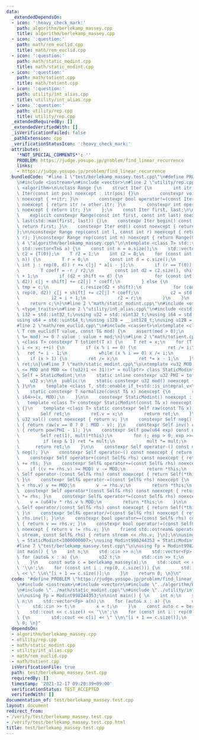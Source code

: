 ```yaml
---
data:
  _extendedDependsOn:
  - icon: ':heavy_check_mark:'
    path: algorithm/berlekamp_massey.cpp
    title: algorithm/berlekamp_massey.cpp
  - icon: ':question:'
    path: math/rem_euclid.cpp
    title: math/rem_euclid.cpp
  - icon: ':question:'
    path: math/static_modint.cpp
    title: math/static_modint.cpp
  - icon: ':question:'
    path: math/totient.cpp
    title: math/totient.cpp
  - icon: ':question:'
    path: utility/int_alias.cpp
    title: utility/int_alias.cpp
  - icon: ':question:'
    path: utility/rep.cpp
    title: utility/rep.cpp
  _extendedRequiredBy: []
  _extendedVerifiedWith: []
  _isVerificationFailed: false
  _pathExtension: cpp
  _verificationStatusIcon: ':heavy_check_mark:'
  attributes:
    '*NOT_SPECIAL_COMMENTS*': ''
    PROBLEM: https://judge.yosupo.jp/problem/find_linear_recurrence
    links:
    - https://judge.yosupo.jp/problem/find_linear_recurrence
  bundledCode: "#line 1 \"test/berlekamp_massey.test.cpp\"\n#define PROBLEM \"https://judge.yosupo.jp/problem/find_linear_recurrence\"\
    \n#include <iostream>\n#include <vector>\n#line 2 \"utility/rep.cpp\"\n#include\
    \ <algorithm>\n\nclass Range {\n    struct Iter {\n        int itr;\n        constexpr\
    \ Iter(const int pos) noexcept : itr(pos) {}\n        constexpr void operator++()\
    \ noexcept { ++itr; }\n        constexpr bool operator!=(const Iter& other) const\
    \ noexcept { return itr != other.itr; }\n        constexpr int operator*() const\
    \ noexcept { return itr; }\n    };\n    const Iter first, last;\n\n  public:\n\
    \    explicit constexpr Range(const int first, const int last) noexcept : first(first),\
    \ last(std::max(first, last)) {}\n    constexpr Iter begin() const noexcept {\
    \ return first; }\n    constexpr Iter end() const noexcept { return last; }\n\
    };\n\nconstexpr Range rep(const int l, const int r) noexcept { return Range(l,\
    \ r); }\nconstexpr Range rep(const int n) noexcept { return Range(0, n); }\n#line\
    \ 4 \"algorithm/berlekamp_massey.cpp\"\n\ntemplate <class T> std::vector<T> berlekamp_massey(const\
    \ std::vector<T>& a) {\n    const int n = a.size();\n    std::vector<T> c = {T(-1)},\
    \ c2 = {T(0)};\n    T r2 = 1;\n    int i2 = 0;\n    for (const int i : rep(0,\
    \ n)) {\n        T r = 0;\n        const int d = c.size();\n        for (const\
    \ int j : rep(0, d)) r += c[j] * a[i - j];\n        if (r == T(0)) continue;\n\
    \        T coeff = -r / r2;\n        const int d2 = c2.size(), shift = i - i2\
    \ + 1;\n        if (d2 + shift <= d) {\n            for (const int j : rep(0,\
    \ d2)) c[j + shift] += c2[j] * coeff;\n        } else {\n            std::vector<T>\
    \ tmp = c;\n            c.resize(d2 + shift);\n            for (const int j :\
    \ rep(0, d2)) c[j + shift] += c2[j] * coeff;\n            c2 = std::move(tmp);\n\
    \            i2 = i + 1;\n            r2 = r;\n        }\n    }\n    c.erase(c.begin());\n\
    \    return c;\n}\n#line 2 \"math/static_modint.cpp\"\n#include <ostream>\n#include\
    \ <type_traits>\n#line 2 \"utility/int_alias.cpp\"\n#include <cstdint>\n\nusing\
    \ i32 = std::int32_t;\nusing u32 = std::uint32_t;\nusing i64 = std::int64_t;\n\
    using u64 = std::uint64_t;\nusing i128 = __int128_t;\nusing u128 = __uint128_t;\n\
    #line 2 \"math/rem_euclid.cpp\"\n#include <cassert>\n\ntemplate <class T> constexpr\
    \ T rem_euclid(T value, const T& mod) {\n    assert(mod > 0);\n    return (value\
    \ %= mod) >= 0 ? value : value + mod;\n}\n#line 2 \"math/totient.cpp\"\n\ntemplate\
    \ <class T> constexpr T totient(T x) {\n    T ret = x;\n    for (T i = 2; i *\
    \ i <= x; ++i) {\n        if (x % i == 0) {\n            ret /= i;\n         \
    \   ret *= i - 1;\n            while (x % i == 0) x /= i;\n        }\n    }\n\
    \    if (x > 1) {\n        ret /= x;\n        ret *= x - 1;\n    }\n    return\
    \ ret;\n}\n#line 7 \"math/static_modint.cpp\"\n\ntemplate <u32 MOD, std::enable_if_t<((u32)1\
    \ <= MOD and MOD <= ((u32)1 << 31))>* = nullptr> class StaticModint {\n    using\
    \ Self = StaticModint;\n\n    static inline constexpr u32 PHI = totient(MOD);\n\
    \    u32 v;\n\n  public:\n    static constexpr u32 mod() noexcept { return MOD;\
    \ }\n\n    template <class T, std::enable_if_t<std::is_integral_v<T>>* = nullptr>\n\
    \    static constexpr T normalize(const T& x) noexcept {\n        return rem_euclid<std::common_type_t<T,\
    \ i64>>(x, MOD);\n    }\n\n    constexpr StaticModint() noexcept : v(0) {}\n \
    \   template <class T> constexpr StaticModint(const T& x) noexcept : v(normalize(x))\
    \ {}\n    template <class T> static constexpr Self raw(const T& x) noexcept {\n\
    \        Self ret;\n        ret.v = x;\n        return ret;\n    }\n\n    constexpr\
    \ u32 val() const noexcept { return v; }\n    constexpr Self neg() const noexcept\
    \ { return raw(v == 0 ? 0 : MOD - v); }\n    constexpr Self inv() const noexcept\
    \ { return pow(PHI - 1); }\n    constexpr Self pow(u64 exp) const noexcept {\n\
    \        Self ret(1), mult(*this);\n        for (; exp > 0; exp >>= 1) {\n   \
    \         if (exp & 1) ret *= mult;\n            mult *= mult;\n        }\n  \
    \      return ret;\n    }\n\n    constexpr Self operator-() const noexcept { return\
    \ neg(); }\n    constexpr Self operator~() const noexcept { return inv(); }\n\n\
    \    constexpr Self operator+(const Self& rhs) const noexcept { return Self(*this)\
    \ += rhs; }\n    constexpr Self& operator+=(const Self& rhs) noexcept {\n    \
    \    if ((v += rhs.v) >= MOD) v -= MOD;\n        return *this;\n    }\n\n    constexpr\
    \ Self operator-(const Self& rhs) const noexcept { return Self(*this) -= rhs;\
    \ }\n    constexpr Self& operator-=(const Self& rhs) noexcept {\n        if (v\
    \ < rhs.v) v += MOD;\n        v -= rhs.v;\n        return *this;\n    }\n\n  \
    \  constexpr Self operator*(const Self& rhs) const noexcept { return Self(*this)\
    \ *= rhs; }\n    constexpr Self& operator*=(const Self& rhs) noexcept {\n    \
    \    v = (u64)v * rhs.v % MOD;\n        return *this;\n    }\n\n    constexpr\
    \ Self operator/(const Self& rhs) const noexcept { return Self(*this) /= rhs;\
    \ }\n    constexpr Self& operator/=(const Self& rhs) noexcept { return *this *=\
    \ rhs.inv(); }\n\n    constexpr bool operator==(const Self& rhs) const noexcept\
    \ { return v == rhs.v; }\n    constexpr bool operator!=(const Self& rhs) const\
    \ noexcept { return v != rhs.v; }\n    friend std::ostream& operator<<(std::ostream&\
    \ stream, const Self& rhs) { return stream << rhs.v; }\n};\n\nusing Modint1000000007\
    \ = StaticModint<1000000007>;\nusing Modint998244353 = StaticModint<998244353>;\n\
    #line 7 \"test/berlekamp_massey.test.cpp\"\n\nusing Fp = Modint998244353;\n\n\
    int main() { \n    int n;\n    std::cin >> n;\n    std::vector<Fp> a(n);\n   \
    \ for (auto& x : a) {\n        u32 t;\n        std::cin >> t;\n        x = t;\n\
    \    }\n    const auto c = berlekamp_massey(a);\n    std::cout << c.size() <<\
    \ '\\n';\n    for (const int i : rep(0, c.size())) {\n        std::cout << c[i]\
    \ << \" \\n\"[i + 1 == c.size()];\n    }\n    return 0; \n}\n"
  code: "#define PROBLEM \"https://judge.yosupo.jp/problem/find_linear_recurrence\"\
    \n#include <iostream>\n#include <vector>\n#include \"../algorithm/berlekamp_massey.cpp\"\
    \n#include \"../math/static_modint.cpp\"\n#include \"../utility/int_alias.cpp\"\
    \n\nusing Fp = Modint998244353;\n\nint main() { \n    int n;\n    std::cin >>\
    \ n;\n    std::vector<Fp> a(n);\n    for (auto& x : a) {\n        u32 t;\n   \
    \     std::cin >> t;\n        x = t;\n    }\n    const auto c = berlekamp_massey(a);\n\
    \    std::cout << c.size() << '\\n';\n    for (const int i : rep(0, c.size()))\
    \ {\n        std::cout << c[i] << \" \\n\"[i + 1 == c.size()];\n    }\n    return\
    \ 0; \n}"
  dependsOn:
  - algorithm/berlekamp_massey.cpp
  - utility/rep.cpp
  - math/static_modint.cpp
  - utility/int_alias.cpp
  - math/rem_euclid.cpp
  - math/totient.cpp
  isVerificationFile: true
  path: test/berlekamp_massey.test.cpp
  requiredBy: []
  timestamp: '2021-12-17 09:20:39+09:00'
  verificationStatus: TEST_ACCEPTED
  verifiedWith: []
documentation_of: test/berlekamp_massey.test.cpp
layout: document
redirect_from:
- /verify/test/berlekamp_massey.test.cpp
- /verify/test/berlekamp_massey.test.cpp.html
title: test/berlekamp_massey.test.cpp
---
```


